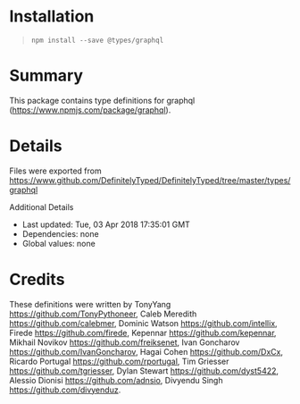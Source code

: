 # Installation
> `npm install --save @types/graphql`

# Summary
This package contains type definitions for graphql (https://www.npmjs.com/package/graphql).

# Details
Files were exported from https://www.github.com/DefinitelyTyped/DefinitelyTyped/tree/master/types/graphql

Additional Details
 * Last updated: Tue, 03 Apr 2018 17:35:01 GMT
 * Dependencies: none
 * Global values: none

# Credits
These definitions were written by TonyYang <https://github.com/TonyPythoneer>, Caleb Meredith <https://github.com/calebmer>, Dominic Watson <https://github.com/intellix>, Firede <https://github.com/firede>, Kepennar <https://github.com/kepennar>, Mikhail Novikov <https://github.com/freiksenet>, Ivan Goncharov <https://github.com/IvanGoncharov>, Hagai Cohen <https://github.com/DxCx>, Ricardo Portugal <https://github.com/rportugal>, Tim Griesser <https://github.com/tgriesser>, Dylan Stewart <https://github.com/dyst5422>, Alessio Dionisi <https://github.com/adnsio>, Divyendu Singh <https://github.com/divyenduz>.
